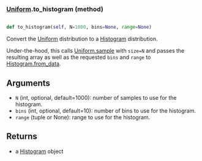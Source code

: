 ### [Uniform](Uniform.md).to_histogram (method)


```py

def to_histogram(self, N=1000, bins=None, range=None)

```



Convert the [Uniform](Uniform.md) distribution to a [Histogram](Histogram.md) distribution.

Under-the-hood, this calls [Uniform.sample](Uniform.sample.md) with `size=N` and passes
the resulting array as well as the requested `bins` and `range`
to [Histogram.from_data](Histogram.from_data.md).

Arguments
-----------
* `N` (int, optional, default=1000): number of samples to use for
    the histogram.
* `bins` (int, optional, default=10): number of bins to use for the
    histogram.
* `range` (tuple or None): range to use for the histogram.

Returns
--------
* a [Histogram](Histogram.md) object


